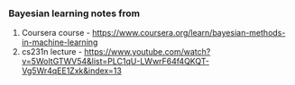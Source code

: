 ### Bayesian learning notes from 
1. Coursera course - https://www.coursera.org/learn/bayesian-methods-in-machine-learning
1. cs231n lecture - https://www.youtube.com/watch?v=5WoItGTWV54&list=PLC1qU-LWwrF64f4QKQT-Vg5Wr4qEE1Zxk&index=13
